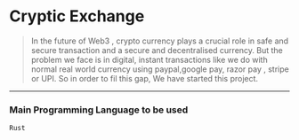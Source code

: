 # Cryptic Exchange
>In the future of Web3 , crypto currency plays a crucial role in safe and secure transaction and a secure and decentralised currency. But the problem we face is in digital, instant transactions like we do with normal real world currency using paypal,google pay, razor pay , stripe or UPI. So in order to fil this gap, We have started this project.
---
### Main Programming Language to be used
`Rust`
